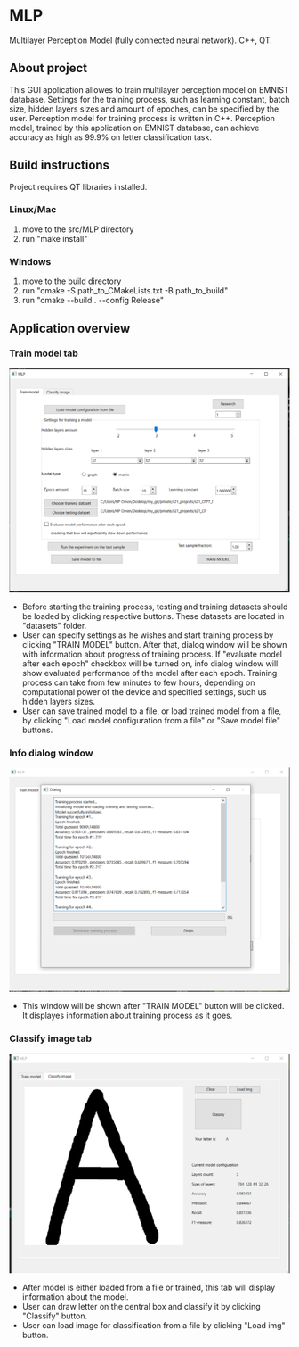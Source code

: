 # MLP
Multilayer Perception Model (fully connected neural network). C++, QT.
## About project
This GUI application allowes to train multilayer perception model on EMNIST database. Settings for the training process, such as learning constant, batch size, hidden layers sizes and amount of epoches, can be specified by the user. Perception model for training process is written in C++. 
Perception model, trained by this application on EMNIST database, can achieve accuracy as high as 99.9% on letter classification task.
## Build instructions
Project requires QT libraries installed.
### Linux/Mac
1. move to the src/MLP directory
3. run "make install"
### Windows
1. move to the build directory
2. run "cmake -S path_to_CMakeLists.txt -B path_to_build"
3. run "cmake --build . --config Release"
## Application overview
### Train model tab
![train model tab](images/train_model_tab.png)
- Before starting the training process, testing and training datasets should be loaded by clicking respective buttons. These datasets are located in "datasets" folder.
- User can specify settings as he wishes and start training process by clicking "TRAIN MODEL" button. After that, dialog window will be shown with information about progress of training process. If "evaluate model after each epoch" checkbox will be turned on, info dialog window will show evaluated performance of the model after each epoch. Training process can take from few minutes to few hours, depending on computational power of the device and specified settings, such us hidden layers sizes.
- User can save trained model to a file, or load trained model from a file, by clicking "Load model configuration from a file" or "Save model file" buttons.
### Info dialog window
![cavity image](images/info_dialog.png)
- This window will be shown after "TRAIN MODEL" button will be clicked. It displayes information about training process as it goes.
### Classify image tab
![cavity image](images/classify_image_tab.png)
- After model is either loaded from a file or trained, this tab will display information about the model.
- User can draw letter on the central box and classify it by clicking "Classify" button.
- User can load image for classification from a file by clicking "Load img" button.

